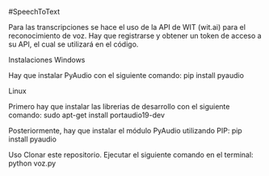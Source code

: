 #SpeechToText

Para las transcripciones se hace el uso de la API de WIT (wit.ai) para el reconocimiento de voz. Hay que registrarse y obtener un token de acceso a su API, el cual se utilizará en el código.

Instalaciones
Windows

Hay que instalar PyAudio con el siguiente comando: pip install pyaudio

Linux

Primero hay que instalar las librerias de desarrollo con el siguiente comando:
sudo apt-get install portaudio19-dev

Posteriormente, hay que instalar el módulo PyAudio utilizando PIP:
pip install pyaudio

Uso
Clonar este repositorio.
Ejecutar el siguiente comando en el terminal:
python voz.py
